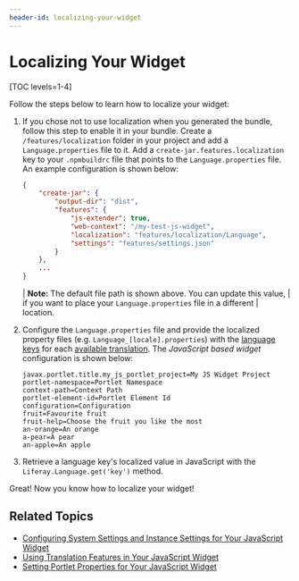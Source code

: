 ```yaml
---
header-id: localizing-your-widget
---
```


# Localizing Your Widget

[TOC levels=1-4]

Follow the steps below to learn how to localize your widget:

1.  If you chose not to use localization when you generated the bundle, 
    follow this step to enable it in your bundle. Create
    a `/features/localization` folder in your project and add
    a `Language.properties` file to it. Add a `create-jar.features.localization`
    key to your `.npmbuildrc` file that points to the `Language.properties`
    file. An example configuration is shown below:
 
    ```json
    {
    	"create-jar": {
    		"output-dir": "dist",
    		"features": {
    			"js-extender": true,
    			"web-context": "/my-test-js-widget",
    			"localization": "features/localization/Language",
    			"settings": "features/settings.json"
    		}
    	},
    	...
    }
    ```

    | **Note:** The default file path is shown above. You can update this value, 
    | if you want to place your `Language.properties` file in a different 
    | location.

2.  Configure the `Language.properties` file and provide the localized property 
    files (e.g. `Language_[locale].properties`) with the 
    [language keys](/docs/7-2/frameworks/-/knowledge_base/f/localizing-your-application) 
    for each 
    [available translation](@platform-ref@/7.2-latest/propertiesdoc/portal.properties.html#Languages%20and%20Time%20Zones). 
    The *JavaScript based widget* configuration is shown below:

    ```properties
    javax.portlet.title.my_js_portlet_project=My JS Widget Project
    portlet-namespace=Portlet Namespace
    context-path=Context Path
    portlet-element-id=Portlet Element Id
    configuration=Configuration
    fruit=Favourite fruit
    fruit-help=Choose the fruit you like the most
    an-orange=An orange
    a-pear=A pear
    an-apple=An apple
    ```

3.  Retrieve a language key's localized value in JavaScript with the 
    `Liferay.Language.get('key')` method.

Great! Now you know how to localize your widget! 

## Related Topics

- [Configuring System Settings and Instance Settings for Your JavaScript Widget](/docs/7-2/frameworks/-/knowledge_base/f/configuring-system-settings-and-instance-settings-for-your-js-widget)
- [Using Translation Features in Your JavaScript Widget](/docs/7-2/frameworks/-/knowledge_base/f/using-translation-features-in-your-widget)
- [Setting Portlet Properties for Your JavaScript Widget](/docs/7-2/frameworks/-/knowledge_base/f/configuring-portlet-properties-for-your-widget)
